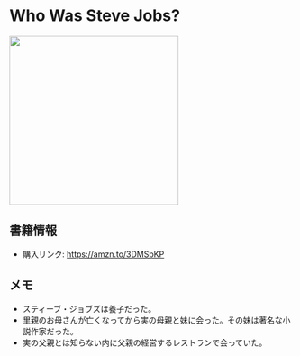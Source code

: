 # Who Was Steve Jobs?
[<img src="https://m.media-amazon.com/images/I/81Yqf+YopAL._SL1500_.jpg" width="300">](https://amzn.to/3DMSbKP)
## 書籍情報
- 購入リンク: <https://amzn.to/3DMSbKP>
## メモ
- スティーブ・ジョブズは養子だった。
- 里親のお母さんが亡くなってから実の母親と妹に会った。その妹は著名な小説作家だった。
- 実の父親とは知らない内に父親の経営するレストランで会っていた。